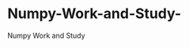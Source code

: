   # Numpy-Work-and-Study-
Numpy Work and Study 
                
                
              
                                  
                                    
                                                                               
                                                                                                               
                                 
                                                        
                                                                  
               
                             
                                                            
                                                        
                                                                                                                                                                                                                 
                                                                                          
                                                                                                                                                           
                                                                  
                                                                                                  
                      
                                                           
                
